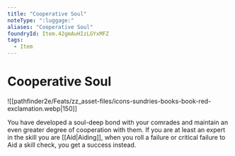 ```yaml
---
title: "Cooperative Soul"
noteType: ":luggage:"
aliases: "Cooperative Soul"
foundryId: Item.42gmAuHIzLGYxMFZ
tags:
  - Item
---
```


# Cooperative Soul
![[pathfinder2e/Feats/zz_asset-files/icons-sundries-books-book-red-exclamation.webp|150]]

You have developed a soul-deep bond with your comrades and maintain an even greater degree of cooperation with them. If you are at least an expert in the skill you are [[Aid|Aiding]], when you roll a failure or critical failure to Aid a skill check, you get a success instead.
